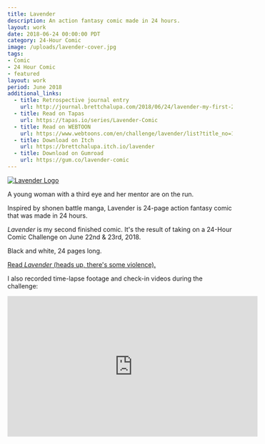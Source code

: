 ```yaml
---
title: Lavender
description: An action fantasy comic made in 24 hours.
layout: work
date: 2018-06-24 00:00:00 PDT
category: 24-Hour Comic
image: /uploads/lavender-cover.jpg
tags:
- Comic
- 24 Hour Comic
- featured
layout: work
period: June 2018
additional_links:
  - title: Retrospective journal entry
    url: http://journal.brettchalupa.com/2018/06/24/lavender-my-first-24-hour-comic/
  - title: Read on Tapas
    url: https://tapas.io/series/Lavender-Comic
  - title: Read on WEBTOON
    url: https://www.webtoons.com/en/challenge/lavender/list?title_no=198151
  - title: Download on Itch
    url: https://brettchalupa.itch.io/lavender
  - title: Download on Gumroad
    url: https://gum.co/lavender-comic
---
```


[![Lavender Logo](/uploads/lavender-cover.jpg)](https://brettsjournal.files.wordpress.com/2018/06/lavender.pdf)

A young woman with a third eye and her mentor are on the run.

Inspired by shonen battle manga, Lavender is 24-page action fantasy
comic that was made in 24 hours.

_Lavender_ is my second finished comic. It's the result of taking on a
24-Hour Comic Challenge on June 22nd & 23rd, 2018.

Black and white, 24 pages long.

[Read _Lavender_ (heads up, there's some violence).](https://brettsjournal.files.wordpress.com/2018/06/lavender.pdf)

I also recorded time-lapse footage and check-in videos during the challenge:

<iframe width="560" height="315"
src="https://www.youtube-nocookie.com/embed/BbdjO3MW6WU?rel=0"
frameborder="0" allow="autoplay; encrypted-media"
allowfullscreen></iframe>
